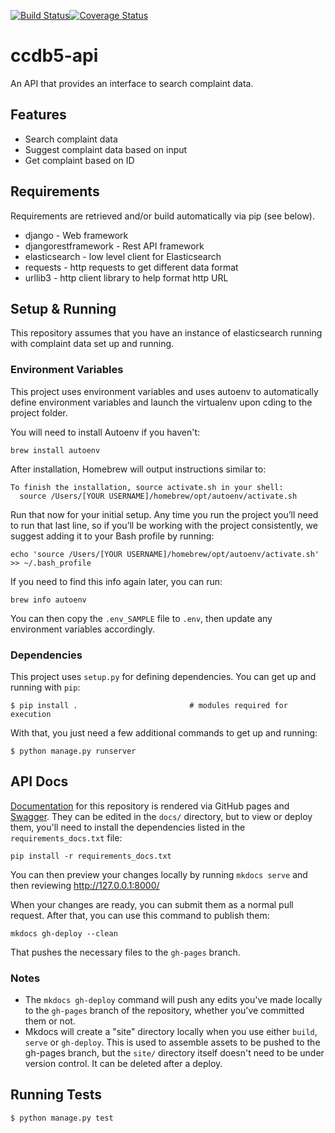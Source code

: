 [![Build Status](https://travis-ci.org/cfpb/ccdb5-api.svg?branch=master)](https://travis-ci.org/cfpb/ccdb5-api)[![Coverage Status](https://coveralls.io/repos/github/cfpb/ccdb5-api/badge.svg?branch=master)](https://coveralls.io/github/cfpb/ccdb5-api?branch=master)

ccdb5-api
================

An API that provides an interface to search complaint data.

## Features

* Search complaint data
* Suggest complaint data based on input
* Get complaint based on ID

## Requirements

Requirements are retrieved and/or build automatically via pip (see below).

* django - Web framework
* djangorestframework - Rest API framework
* elasticsearch - low level client for Elasticsearch
* requests - http requests to get different data format
* urllib3 - http client library to help format http URL


## Setup & Running
This repository assumes that you have an instance of elasticsearch running with complaint data set up and running.

### Environment Variables
This project uses environment variables and uses autoenv to automatically define environment variables and launch the virtualenv upon cding to the project folder.

You will need to install Autoenv if you haven't:
```shell
brew install autoenv
```

After installation, Homebrew will output instructions similar to:

```shell
To finish the installation, source activate.sh in your shell:
  source /Users/[YOUR USERNAME]/homebrew/opt/autoenv/activate.sh
```

Run that now for your initial setup. Any time you run the project you’ll need to run that last line, so if you’ll be working with the project consistently, we suggest adding it to your Bash profile by running:
```
echo 'source /Users/[YOUR USERNAME]/homebrew/opt/autoenv/activate.sh' >> ~/.bash_profile
```

If you need to find this info again later, you can run:
```shell
brew info autoenv
```

You can then copy the `.env_SAMPLE` file to `.env`, then update any environment variables accordingly.

### Dependencies
This project uses `setup.py` for defining dependencies. You can get up and running with `pip`:

```shell
$ pip install .                         # modules required for execution
```

With that, you just need a few additional commands to get up and running:
```shell
$ python manage.py runserver
```

## API Docs

[Documentation](https://cfpb.github.io/ccdb5-api/) for this repository is rendered via GitHub pages and [Swagger](https://swagger.io/docs/). They can be edited in the `docs/` directory, but to view or deploy them, you'll need to install the dependencies listed in the `requirements_docs.txt` file:

```
pip install -r requirements_docs.txt
```

You can then preview your changes locally by running `mkdocs serve` and then reviewing <http://127.0.0.1:8000/>

When your changes are ready, you can submit them as a normal pull request. After that, you can use this command to publish them:

```
mkdocs gh-deploy --clean
```

That pushes the necessary files to the `gh-pages` branch.

### Notes

- The `mkdocs gh-deploy` command will push any edits you've made locally to the `gh-pages` branch of the repository, whether you've committed them or not.
- Mkdocs will create a "site" directory locally when you use either `build`, `serve` or `gh-deploy`. This is used to assemble assets to be pushed to the gh-pages branch, but the `site/` directory itself doesn't need to be under version control. It can be deleted after a deploy.


##  Running Tests

```shell
$ python manage.py test
```
